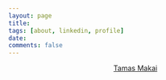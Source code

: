 ```yaml
---
layout: page
title:
tags: [about, linkedin, profile]
date: 
comments: false
---
```

<script type="text/javascript" src="https://platform.linkedin.com/badges/js/profile.js" async defer></script>

<center><div class="LI-profile-badge"  data-version="v1" data-size="large" data-locale="en_US" data-type="vertical" data-theme="light" data-vanity="tamasmakai"><a class="LI-simple-link" href='https://dk.linkedin.com/in/tamasmakai?trk=profile-badge'>Tamas Makai</a></div></center>

